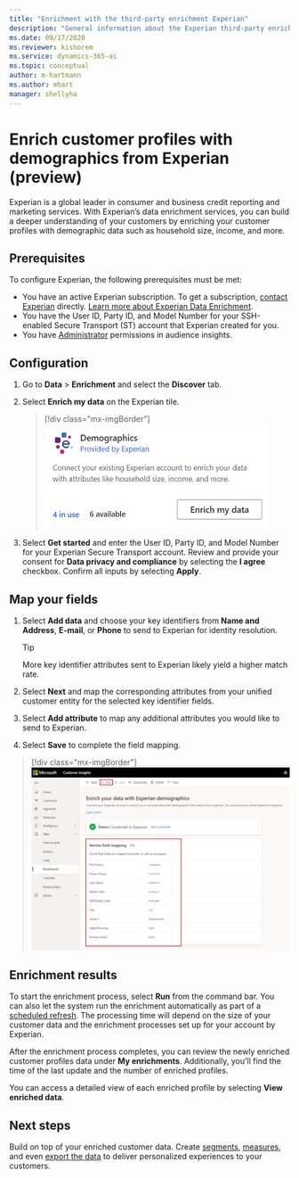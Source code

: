 ```yaml
---
title: "Enrichment with the third-party enrichment Experian"
description: "General information about the Experian third-party enrichment."
ms.date: 09/17/2020
ms.reviewer: kishorem
ms.service: dynamics-365-ai
ms.topic: conceptual
author: m-hartmann
ms.author: mhart
manager: shellyha
---
```


# Enrich customer profiles with demographics from Experian (preview)

Experian is a global leader in consumer and business credit reporting and marketing services. With Experian’s data enrichment services, you can build a deeper understanding of your customers by enriching your customer profiles with demographic data such as household size, income, and more.

## Prerequisites

To configure Experian, the following prerequisites must be met:

- You have an active Experian subscription. To get a subscription, [contact Experian](https://www.experian.com/marketing-services/contact) directly. [Learn more about Experian Data Enrichment](https://www.experian.com/marketing-services/microsoft?cmpid=ems_web_mci_cdppage).
- You have the User ID, Party ID, and Model Number for your SSH-enabled Secure Transport (ST) account that Experian created for you.
- You have [Administrator](permissions.md#administrator) permissions in audience insights.

## Configuration

1. Go to **Data** > **Enrichment** and select the **Discover** tab.

1. Select **Enrich my data** on the Experian tile.

   > [!div class="mx-imgBorder"]
   > ![Experian tile](media/experian-tile.png "Experian tile")

1. Select **Get started** and enter the User ID, Party ID, and Model Number for your Experian Secure Transport account. Review and provide your consent for **Data privacy and compliance** by selecting the **I agree** checkbox. Confirm all inputs by selecting **Apply**.

## Map your fields

1. Select **Add data** and choose your key identifiers from **Name and Address**, **E-mail**, or **Phone** to send to Experian for identity resolution.

   > [!TIP]
   > More key identifier attributes sent to Experian likely yield a higher match rate.

1. Select **Next** and map the corresponding attributes from your unified customer entity for the selected key identifier fields.

1. Select **Add attribute** to map any additional attributes you would like to send to Experian.

1.	Select **Save** to complete the field mapping.

   > [!div class="mx-imgBorder"]
   > ![Experian field mapping](media/experian-field-mapping.png "Experian field mapping")

## Enrichment results

To start the enrichment process, select **Run** from the command bar. You can also let the system run the enrichment automatically as part of a [scheduled refresh](system.md#schedule-tab). The processing time will depend on the size of your customer data and the enrichment processes set up for your account by Experian.

After the enrichment process completes, you can review the newly enriched customer profiles data under **My enrichments**. Additionally, you'll find the time of the last update and the number of enriched profiles.

You can access a detailed view of each enriched profile by selecting **View enriched data**.

## Next steps

Build on top of your enriched customer data. Create [segments](segments.md), [measures](measures.md), and even [export the data](export-destinations.md) to deliver personalized experiences to your customers.
